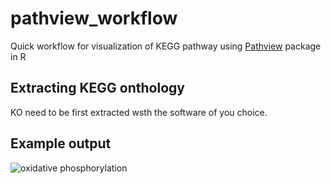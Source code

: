 # pathview_workflow

Quick workflow for visualization of KEGG pathway using [Pathview](https://bioconductor.org/packages/release/bioc/html/pathview.html) package in R

## Extracting KEGG onthology

KO need to be first extracted wsth the software of you choice.

## Example output

![oxidative phosphorylation](https://github.com/jleluyer/pathview_workflow/tree/master/03_results/oxidative_phosphorylation.png)

